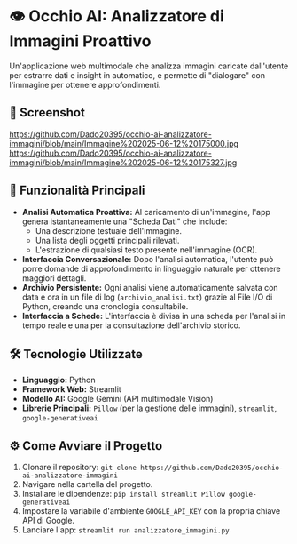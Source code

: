 # 👁️ Occhio AI: Analizzatore di Immagini Proattivo

Un'applicazione web multimodale che analizza immagini caricate dall'utente per estrarre dati e insight in automatico, e permette di "dialogare" con l'immagine per ottenere approfondimenti.

## 📸 Screenshot
https://github.com/Dado20395/occhio-ai-analizzatore-immagini/blob/main/Immagine%202025-06-12%20175000.jpg
https://github.com/Dado20395/occhio-ai-analizzatore-immagini/blob/main/Immagine%202025-06-12%20175327.jpg


## 🚀 Funzionalità Principali

- **Analisi Automatica Proattiva:** Al caricamento di un'immagine, l'app genera istantaneamente una "Scheda Dati" che include:
    - Una descrizione testuale dell'immagine.
    - Una lista degli oggetti principali rilevati.
    - L'estrazione di qualsiasi testo presente nell'immagine (OCR).
- **Interfaccia Conversazionale:** Dopo l'analisi automatica, l'utente può porre domande di approfondimento in linguaggio naturale per ottenere maggiori dettagli.
- **Archivio Persistente:** Ogni analisi viene automaticamente salvata con data e ora in un file di log (`archivio_analisi.txt`) grazie al File I/O di Python, creando una cronologia consultabile.
- **Interfaccia a Schede:** L'interfaccia è divisa in una scheda per l'analisi in tempo reale e una per la consultazione dell'archivio storico.

## 🛠️ Tecnologie Utilizzate

- **Linguaggio:** Python
- **Framework Web:** Streamlit
- **Modello AI:** Google Gemini (API multimodale Vision)
- **Librerie Principali:** `Pillow` (per la gestione delle immagini), `streamlit`, `google-generativeai`

## ⚙️ Come Avviare il Progetto

1.  Clonare il repository: `git clone https://github.com/Dado20395/occhio-ai-analizzatore-immagini`
2.  Navigare nella cartella del progetto.
3.  Installare le dipendenze: `pip install streamlit Pillow google-generativeai`
4.  Impostare la variabile d'ambiente `GOOGLE_API_KEY` con la propria chiave API di Google.
5.  Lanciare l'app: `streamlit run analizzatore_immagini.py`
